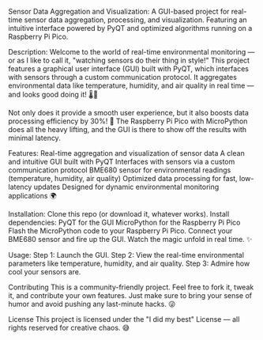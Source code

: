 Sensor Data Aggregation and Visualization: 
A GUI-based project for real-time sensor data aggregation, processing, and visualization. Featuring an intuitive interface powered by PyQT and optimized algorithms running on a Raspberry Pi Pico.

Description: 
Welcome to the world of real-time environmental monitoring — or as I like to call it, "watching sensors do their thing in style!" This project features a graphical user interface (GUI) built with PyQT, which interfaces with sensors through a custom communication protocol. It aggregates environmental data like temperature, humidity, and air quality in real time — and looks good doing it! 🌡️💨

Not only does it provide a smooth user experience, but it also boosts data processing efficiency by 30%! 🎉 The Raspberry Pi Pico with MicroPython does all the heavy lifting, and the GUI is there to show off the results with minimal latency.

Features: 
Real-time aggregation and visualization of sensor data
A clean and intuitive GUI built with PyQT
Interfaces with sensors via a custom communication protocol
BME680 sensor for environmental readings (temperature, humidity, air quality)
Optimized data processing for fast, low-latency updates
Designed for dynamic environmental monitoring applications 🌍

Installation: 
Clone this repo (or download it, whatever works).
Install dependencies:
PyQT for the GUI
MicroPython for the Raspberry Pi Pico
Flash the MicroPython code to your Raspberry Pi Pico.
Connect your BME680 sensor and fire up the GUI.
Watch the magic unfold in real time. ✨

Usage: 
Step 1: Launch the GUI.
Step 2: View the real-time environmental parameters like temperature, humidity, and air quality.
Step 3: Admire how cool your sensors are.

Contributing
This is a community-friendly project. Feel free to fork it, tweak it, and contribute your own features. Just make sure to bring your sense of humor and avoid pushing any last-minute hacks. 😜

License
This project is licensed under the "I did my best" License — all rights reserved for creative chaos. 😅

